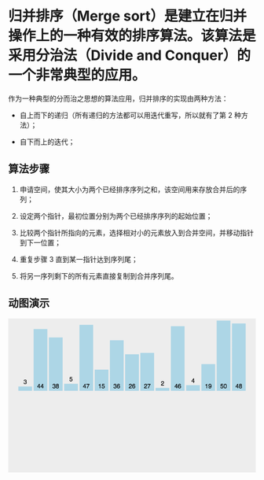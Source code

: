 # 归并排序（Merge sort）是建立在归并操作上的一种有效的排序算法。该算法是采用分治法（Divide and Conquer）的一个非常典型的应用。


作为一种典型的分而治之思想的算法应用，归并排序的实现由两种方法：

 - 自上而下的递归（所有递归的方法都可以用迭代重写，所以就有了第 2 种方法）；
 
 - 自下而上的迭代；

## 算法步骤

1. 申请空间，使其大小为两个已经排序序列之和，该空间用来存放合并后的序列；

2. 设定两个指针，最初位置分别为两个已经排序序列的起始位置；

3. 比较两个指针所指向的元素，选择相对小的元素放入到合并空间，并移动指针到下一位置；

4. 重复步骤 3 直到某一指针达到序列尾；

5. 将另一序列剩下的所有元素直接复制到合并序列尾。


## 动图演示

![动图演示](./mergeSort.gif)
